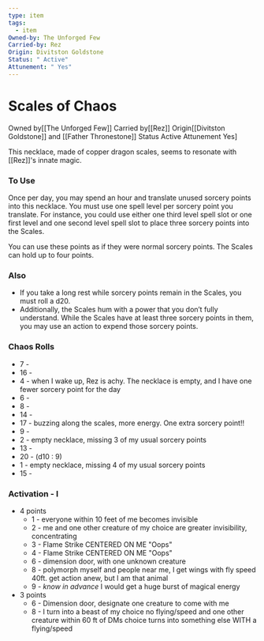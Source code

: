 ```yaml
---
type: item
tags:
  - item
Owned-by: The Unforged Few
Carried-by: Rez
Origin: Divitston Goldstone
Status: " Active"
Attunement: " Yes"
---
```


# Scales of Chaos
<span class="dataview inline-field"><span class="inline-field-key">Owned by</span><span class="inline-field-value">[[The Unforged Few]]</span></span>
<span class="dataview inline-field"><span class="inline-field-key">Carried by</span><span class="inline-field-value">[[Rez]]</span></span>
<span class="dataview inline-field"><span class="inline-field-key">Origin</span><span class="inline-field-value">[[Divitston Goldstone]] and [[Father Thronestone</span></span>]]
<span class="dataview inline-field"><span class="inline-field-key">Status</span><span class="inline-field-value"> Active</span></span>
<span class="dataview inline-field"><span class="inline-field-key">Attunement</span><span class="inline-field-value"> Yes</span></span>]

This necklace, made of copper dragon scales, seems to resonate with [[Rez]]'s innate magic. 

### To Use
Once per day, you may spend an hour and translate unused sorcery points into this necklace. You must use one spell level per sorcery point you translate. For instance, you could use either one third level spell slot or one first level and one second level spell slot to place three sorcery points into the Scales. 

You can use these points as if they were normal sorcery points. The Scales can hold up to four points. 
### Also
- If you take a long rest while sorcery points remain in the Scales, you must roll a d20.  
- Additionally, the Scales hum with a power that you don’t fully understand. While the Scales have at least three sorcery points in them, you may use an action to expend those sorcery points.

### Chaos Rolls
* 7 - 
* 16 -
* 4 - when I wake up, Rez is achy. The necklace is empty, and I have one fewer sorcery point for the day
* 6 - 
* 8 -
* 14 -
* 17 - buzzing along the scales, more energy. One extra sorcery point!!
* 9 -
* 2 - empty necklace, missing 3 of my usual sorcery points
* 13 -
* 20 - (d10 : 9) 
* 1 - empty necklace, missing 4 of my usual sorcery points
* 15 - 

### Activation - I
* 4 points
	* 1 - everyone within 10 feet of me becomes invisible
	* 2 - me and one other creature of my choice are greater invisibility, concentrating
	* 3 - Flame Strike CENTERED ON ME "Oops"
	* 4 - Flame Strike CENTERED ON ME "Oops"
	* 6 - dimension door, with one unknown creature 
	* 8 - polymorph myself and people near me, I get wings with fly speed 40ft. get action anew, but I am that animal
	* 9 - *know in advance* I would get a huge burst of magical energy
* 3 points
	* 6 - Dimension door, designate one creature to come with me
	* 8 - I turn into a beast of my choice no flying/speed and one other creature within 60 ft of DMs choice turns into something else WITH a flying/speed
